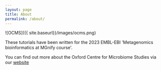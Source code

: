 ```yaml
---
layout: page
title: About
permalink: /about/
---
```


![OCMS]({{ site.baseurl}}/images/ocms.png)

These tutorials have been written for the 2023 EMBL-EBI 'Metagenomics bioinformatics at MGnify course'.

You can find out more about the Oxford Centre for Microbiome Studies via our [website](https://www.kennedy.ox.ac.uk/ocms)
